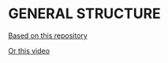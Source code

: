 # GENERAL STRUCTURE

[Based on this repository](https://github.com/josean-dev/dev-environment-files/tree/main/.config/nvim)

[Or this video](https://www.youtube.com/watch?v=6mxWayq-s9I&list=PLnu5gT9QrFg36OehOdECFvxFFeMHhb_07&index=7&t=820s)
